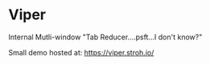 # Viper
Internal Mutli-window "Tab Reducer....psft...I don't know?"

Small demo hosted at: https://viper.stroh.io/
